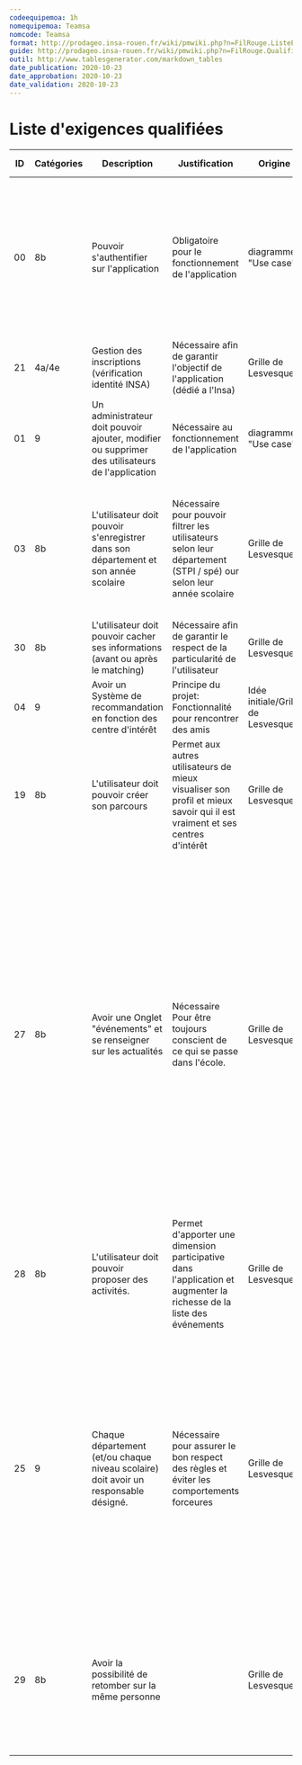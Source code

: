 ```yaml
---
codeequipemoa: 1h
nomequipemoa: Teamsa
nomcode: Teamsa
format: http://prodageo.insa-rouen.fr/wiki/pmwiki.php?n=FilRouge.ListeExigencesQualifiees 
guide: http://prodageo.insa-rouen.fr/wiki/pmwiki.php?n=FilRouge.QualifierExigence
outil: http://www.tablesgenerator.com/markdown_tables
date_publication: 2020-10-23
date_approbation: 2020-10-23
date_validation: 2020-10-23
---
```


# Liste d'exigences qualifiées
| ID | Catégories | Description                                                                                     | Justification                                                                                                              | Origine                            | Critères de satisfaction                                                                                                                                                                                                                                                                                                                                                                                                                                                                  | Contentement MOA | Mécontentement MOA | Exigences Dépendantes         | Exigences conflictuelles |
|----|------------|-------------------------------------------------------------------------------------------------|----------------------------------------------------------------------------------------------------------------------------|------------------------------------|-------------------------------------------------------------------------------------------------------------------------------------------------------------------------------------------------------------------------------------------------------------------------------------------------------------------------------------------------------------------------------------------------------------------------------------------------------------------------------------------|------------------|--------------------|-------------------------------|--------------------------|
| 00 | 8b         | Pouvoir s'authentifier sur l'application                                                        | Obligatoire pour le fonctionnement de l'application                                                                        | diagramme "Use case"               | Un utilisateur entrant son nom d'utilisateur et son mot de passe doit pouvoir s'authentifier. Un utilisateur entrant un nom d'utilisateur et/ou mot de passe erroné ne doit pas pouvoir s'identifier                                                                                                                                                                                                                                                                                      | 5                | 5                  | Tous les autres exigences     |                          |
| 21 | 4a/4e      | Gestion des inscriptions (vérification identité INSA)                                           | Nécessaire afin de garantir l'objectif de l'application (dédié a l'Insa)                                                   | Grille de Lesvesques               | L'utilisateur doit se connecter à l'aide de son login de l'Insa.                                                                                                                                                                                                                                                                                                                                                                                                                          | 5                | 4                  | 21;01;03;30;04;19;27;28;25;29 |                          |
| 01 | 9          | Un administrateur doit pouvoir ajouter, modifier ou supprimer des utilisateurs de l'application | Nécessaire au fonctionnement de l'application                                                                              | diagramme "Use case"               |                                                                                                                                                                                                                                                                                                                                                                                                                                                                                           | 4                | 4                  |                               |                          |
| 03 | 8b         | L'utilisateur doit pouvoir s'enregistrer dans son département et son année scolaire             | Nécessaire pour pouvoir filtrer les utilisateurs selon leur département (STPI / spé) our selon leur année scolaire         | Grille de Lesvesques               | L'utilisateur doit à sa première connexion choisir son département et année scolaire. Ensuite, l'utilisateur aura accès au contenu relatif à son département.                                                                                                                                                                                                                                                                                                                             | 5                | 4                  | 04;25                         | 00                       |
| 30 | 8b         | L'utilisateur doit pouvoir cacher ses informations (avant ou après le matching)                 | Nécessaire afin de garantir le respect de la particularité de l'utilisateur                                                | Grille de Lesvesques               |                                                                                                                                                                                                                                                                                                                                                                                                                                                                                           | 4                | 2                  |                               |                          |
| 04 | 9          | Avoir un Système de recommandation en fonction des centre d'intérêt                             | Principe du projet: Fonctionnalité pour rencontrer des amis                                                                | Idée initiale/Grille de Lesvesques |                                                                                                                                                                                                                                                                                                                                                                                                                                                                                           | 4                | 3                  | 29                            | 00;03                    |
| 19 | 8b         | L'utilisateur doit pouvoir créer son parcours                                                   | Permet aux autres utilisateurs de mieux visualiser son profil et mieux savoir qui il est vraiment et ses centres d'intérêt | Grille de Lesvesques               | Un utilisateur enregistré et confirmé doit pouvoir créer son espace personnel et ajouter une ou plusieurs photos de lui.                                                                                                                                                                                                                                                                                                                                                                  | 3                | 1                  |                               |                          |
| 27 | 8b         | Avoir une Onglet "événements" et se renseigner sur les actualités                               | Nécessaire Pour être toujours conscient de ce qui se passe dans l'école.                                                   | Grille de Lesvesques               | Un utilisateur enregistré et confirmé doit pouvoir accéder aux différentes activités reliés à son école (et/ou particulièrement son département) et participer. Il doit pouvoir faire défiler une liste contenant les titres et les dates des événements (et éventuellement les photos) des activités qui vont se passer pendant ces événements. En cliquant sur un événement , il doit pouvoir voir s'afficher une page contenant les utilisateurs qui vont participer a cet événement.. | 4                | 3                  |                               |                          |
| 28 | 8b         | L'utilisateur doit pouvoir proposer des activités.                                              | Permet d'apporter une dimension participative dans l'application et augmenter la richesse de la liste des événements       | Grille de Lesvesques               | L'utilisateur peut proposer des ajouts ou modifications à la liste des événements.                                                                                                                                                                                                                                                                                                                                                                                                        | 5                | 4                  |                               |                          |
| 25 | 9          | Chaque département (et/ou chaque niveau scolaire) doit avoir un responsable désigné.            | Nécessaire pour assurer le bon respect des règles et éviter les comportements forceures                                    | Grille de Lesvesques               | un utilisateur doit pouvoir être désigné par un administrateur comme responsable d'un département. Il peut alors signaler des abus en cas de comportement inapproprié pour éviter de mauvaises rencontres, vérifier que les nouvelles demandes d'enregistrement proviennent bien des étudiants de même département.                                                                                                                                                                       | 4                | 4                  |                               | 03                       |
| 29 | 8b         | Avoir la possibilité de retomber sur la même personne                                           |                                                                                                                            | Grille de Lesvesques               | Un utilisateur peut revoir le profil de quelqu'un si cette personne a supprimé son compte puis décidé de revenir, ou si vous avez "swipé" dans une zone avec peu de réseau.                                                                                                                                                                                                                                                                                                               | 2                | 1                  |                               |                          |

